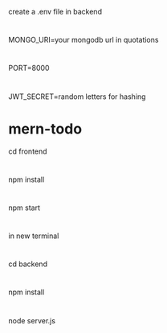 create a .env file in backend
#
MONGO_URI=your mongodb url in quotations
#
PORT=8000
#
JWT_SECRET=random letters for hashing
# mern-todo
cd frontend
#
npm install
#
npm start 
#
in new terminal 
#
cd backend
#
npm install
#
node server.js

